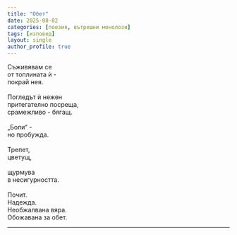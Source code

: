 ```yaml
---
title: "Обет"
date: 2025-08-02
categories: [поезия, вътрешни монолози]
tags: [изповед]
layout: single
author_profile: true
---
```


<div class="poem3">

Съживявам се<br/>
от топлината ѝ -<br/>
покрай нея.<br/>
<br/>
Погледът ѝ нежен<br/>
притегателно посреща,<br/>
срамежливо - бягащ.<br/>
<br/>
„Боли“ -<br/>
но пробужда.<br/>
<br/>
Трепет,<br/>
цветущ,<br/>
<br/>
щурмува<br/>
в несигурността.<br/>
<br/>
Почит.<br/>
Надежда.<br/>
Необжалвана вяра.<br/>
Обожавана за обет.
<hr/>
</div>